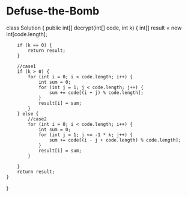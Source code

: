 # Defuse-the-Bomb
class Solution {
    public int[] decrypt(int[] code, int k) {
        int[] result = new int[code.length];

        if (k == 0) {
            return result;
        }

        //case1
        if (k > 0) {
            for (int i = 0; i < code.length; i++) {
                int sum = 0;
                for (int j = 1; j < code.length; j++) { 
                    sum += code[(i + j) % code.length];
                }
                result[i] = sum;
            }
        } else {
            //case2
            for (int i = 0; i < code.length; i++) {
                int sum = 0;
                for (int j = 1; j <= -1 * k; j++) {
                    sum += code[(i - j + code.length) % code.length];
                }
                result[i] = sum;
            }

        }
        return result;
    }
}  

